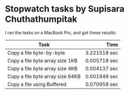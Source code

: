 # Stopwatch tasks by Supisara Chuthathumpitak

I ran the tasks on a MacBook Pro, and got these results:

Task														| Time
----------------------------------------|--------------------------:
Copy a file byte-by-byte|3.221518 sec
Copy a file byte array size 1KB|0.005718 sec
Copy a file byte array size 4KB|0.004137 sec
Copy a file byte array size 64KB|0.001849 sec
Copy a file using Buffered|0.070958 sec

